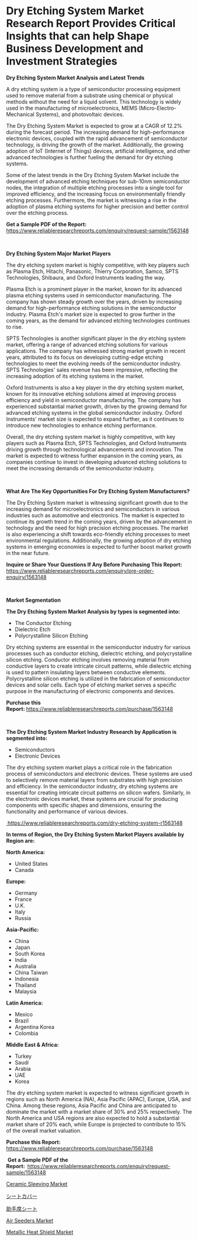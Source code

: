 <p><h1>Dry Etching System Market Research Report Provides Critical Insights that can help Shape Business Development and Investment Strategies</h1></p><p><strong>Dry Etching System Market Analysis and Latest Trends</strong></p>
<p><p>A dry etching system is a type of semiconductor processing equipment used to remove material from a substrate using chemical or physical methods without the need for a liquid solvent. This technology is widely used in the manufacturing of microelectronics, MEMS (Micro-Electro-Mechanical Systems), and photovoltaic devices.</p><p>The Dry Etching System Market is expected to grow at a CAGR of 12.2% during the forecast period. The increasing demand for high-performance electronic devices, coupled with the rapid advancement of semiconductor technology, is driving the growth of the market. Additionally, the growing adoption of IoT (Internet of Things) devices, artificial intelligence, and other advanced technologies is further fueling the demand for dry etching systems.</p><p>Some of the latest trends in the Dry Etching System Market include the development of advanced etching techniques for sub-10nm semiconductor nodes, the integration of multiple etching processes into a single tool for improved efficiency, and the increasing focus on environmentally friendly etching processes. Furthermore, the market is witnessing a rise in the adoption of plasma etching systems for higher precision and better control over the etching process.</p></p>
<p><strong>Get a Sample PDF of the Report:&nbsp;</strong> <a href="https://www.reliableresearchreports.com/enquiry/request-sample/1563148">https://www.reliableresearchreports.com/enquiry/request-sample/1563148</a></p>
<p>&nbsp;</p>
<p><strong>Dry Etching System Major Market Players</strong></p>
<p><p>The dry etching system market is highly competitive, with key players such as Plasma Etch, Hitachi, Panasonic, Thierry Corporation, Samco, SPTS Technologies, Shibaura, and Oxford Instruments leading the way. </p><p>Plasma Etch is a prominent player in the market, known for its advanced plasma etching systems used in semiconductor manufacturing. The company has shown steady growth over the years, driven by increasing demand for high-performance etching solutions in the semiconductor industry. Plasma Etch's market size is expected to grow further in the coming years, as the demand for advanced etching technologies continues to rise.</p><p>SPTS Technologies is another significant player in the dry etching system market, offering a range of advanced etching solutions for various applications. The company has witnessed strong market growth in recent years, attributed to its focus on developing cutting-edge etching technologies to meet the evolving needs of the semiconductor industry. SPTS Technologies' sales revenue has been impressive, reflecting the increasing adoption of its etching systems in the market.</p><p>Oxford Instruments is also a key player in the dry etching system market, known for its innovative etching solutions aimed at improving process efficiency and yield in semiconductor manufacturing. The company has experienced substantial market growth, driven by the growing demand for advanced etching systems in the global semiconductor industry. Oxford Instruments' market size is expected to expand further, as it continues to introduce new technologies to enhance etching performance.</p><p>Overall, the dry etching system market is highly competitive, with key players such as Plasma Etch, SPTS Technologies, and Oxford Instruments driving growth through technological advancements and innovation. The market is expected to witness further expansion in the coming years, as companies continue to invest in developing advanced etching solutions to meet the increasing demands of the semiconductor industry.</p></p>
<p>&nbsp;</p>
<p><strong>What Are The Key Opportunities For Dry Etching System Manufacturers?</strong></p>
<p><p>The Dry Etching System market is witnessing significant growth due to the increasing demand for microelectronics and semiconductors in various industries such as automotive and electronics. The market is expected to continue its growth trend in the coming years, driven by the advancement in technology and the need for high precision etching processes. The market is also experiencing a shift towards eco-friendly etching processes to meet environmental regulations. Additionally, the growing adoption of dry etching systems in emerging economies is expected to further boost market growth in the near future.</p></p>
<p><strong>Inquire or Share Your Questions If Any Before Purchasing This Report:</strong> <a href="https://www.reliableresearchreports.com/enquiry/pre-order-enquiry/1563148">https://www.reliableresearchreports.com/enquiry/pre-order-enquiry/1563148</a></p>
<p>&nbsp;</p>
<p><strong>Market Segmentation</strong></p>
<p><strong>The Dry Etching System Market Analysis by types is segmented into:</strong></p>
<p><ul><li>The Conductor Etching</li><li>Dielectric Etch</li><li>Polycrystalline Silicon Etching</li></ul></p>
<p><p>Dry etching systems are essential in the semiconductor industry for various processes such as conductor etching, dielectric etching, and polycrystalline silicon etching. Conductor etching involves removing material from conductive layers to create intricate circuit patterns, while dielectric etching is used to pattern insulating layers between conductive elements. Polycrystalline silicon etching is utilized in the fabrication of semiconductor devices and solar cells. Each type of etching market serves a specific purpose in the manufacturing of electronic components and devices.</p></p>
<p><strong>Purchase this Report:&nbsp;</strong><a href="https://www.reliableresearchreports.com/purchase/1563148">https://www.reliableresearchreports.com/purchase/1563148</a></p>
<p>&nbsp;</p>
<p><strong>The Dry Etching System Market Industry Research by Application is segmented into:</strong></p>
<p><ul><li>Semiconductors</li><li>Electronic Devices</li></ul></p>
<p><p>The dry etching system market plays a critical role in the fabrication process of semiconductors and electronic devices. These systems are used to selectively remove material layers from substrates with high precision and efficiency. In the semiconductor industry, dry etching systems are essential for creating intricate circuit patterns on silicon wafers. Similarly, in the electronic devices market, these systems are crucial for producing components with specific shapes and dimensions, ensuring the functionality and performance of various devices.</p></p>
<p><a href="https://www.reliableresearchreports.com/dry-etching-system-r1563148">&nbsp;https://www.reliableresearchreports.com/dry-etching-system-r1563148</a></p>
<p><strong>In terms of Region, the Dry Etching System Market Players available by Region are:</strong></p>
<p>
    <p> <strong> North America: </strong>
        <ul>
            <li>United States</li>
            <li>Canada</li>
        </ul>
        </p> 
    <p> <strong> Europe: </strong>
        <ul>
            <li>Germany</li>
            <li>France</li>
            <li>U.K.</li>
            <li>Italy</li>
            <li>Russia</li>
        </ul>
        </p> 
    <p> <strong> Asia-Pacific: </strong>
        <ul>
            <li>China</li>
            <li>Japan</li>
            <li>South Korea</li>
            <li>India</li>
            <li>Australia</li>
            <li>China Taiwan</li>
            <li>Indonesia</li>
            <li>Thailand</li>
            <li>Malaysia</li>
        </ul>
        </p> 
    <p> <strong> Latin America: </strong>
        <ul>
            <li>Mexico</li>
            <li>Brazil</li>
            <li>Argentina Korea</li>
            <li>Colombia</li>
        </ul>
        </p> 
    <p> <strong> Middle East & Africa: </strong>
        <ul>
            <li>Turkey</li>
            <li>Saudi</li>
            <li>Arabia</li>
            <li>UAE</li>
            <li>Korea</li>
        </ul>
    </p>
    </p>
<p><p>The dry etching system market is expected to witness significant growth in regions such as North America (NA), Asia Pacific (APAC), Europe, USA, and China. Among these regions, Asia Pacific and China are anticipated to dominate the market with a market share of 30% and 25% respectively. The North America and USA regions are also expected to hold a substantial market share of 20% each, while Europe is projected to contribute to 15% of the overall market valuation.</p></p>
<p><strong>Purchase this Report: </strong><a href="https://www.reliableresearchreports.com/purchase/1563148">https://www.reliableresearchreports.com/purchase/1563148</a></p>
<p>&nbsp;<strong>Get a Sample PDF of the Report:&nbsp;&nbsp;</strong><a href="https://www.reliableresearchreports.com/enquiry/request-sample/1563148">https://www.reliableresearchreports.com/enquiry/request-sample/1563148</a></p>
<p><strong></strong></p>
<p><p><a href="https://issuu.com/reportprime-2/docs/ceramic-sleeving-market-size-2030.pptx">Ceramic Sleeving Market</a></p><p><a href="https://github.com/gfggqjbfys368009/Market-Research-Report-List-1/blob/main/340837036206.md">シートカバー</a></p><p><a href="https://github.com/vlcostes/Market-Research-Report-List-1/blob/main/429852136207.md">助手席シート</a></p><p><a href="https://github.com/Angelnienowdseej3e45z3p8c/Market-Research-Report-List-2/blob/main/air-seeders-market.md">Air Seeders Market</a></p><p><a href="https://issuu.com/reportprime-2/docs/metallic-heat-shield-market-size-2030.pptx">Metallic Heat Shield Market</a></p></p>